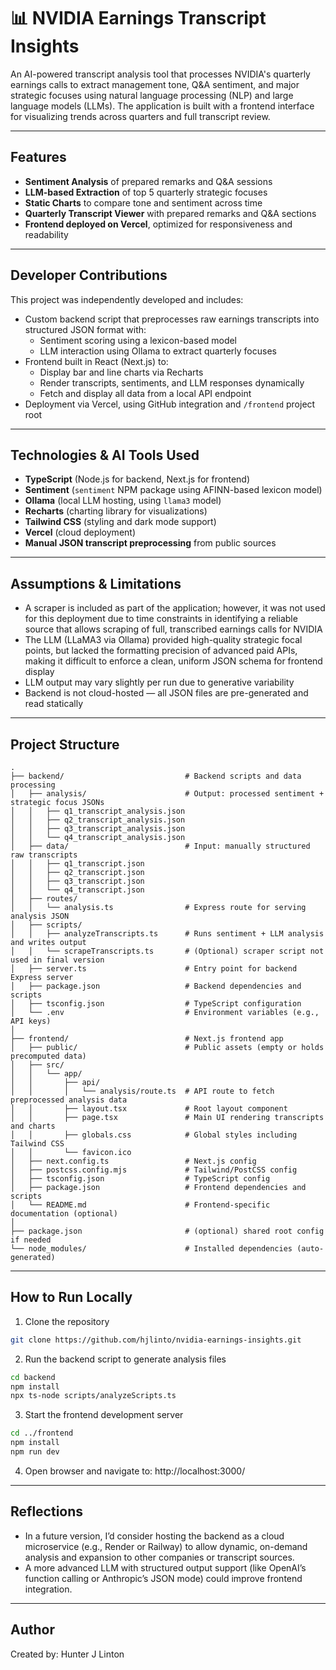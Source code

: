 # 📊 NVIDIA Earnings Transcript Insights

An AI-powered transcript analysis tool that processes NVIDIA's quarterly earnings calls to extract management tone, Q&A sentiment, and major strategic focuses using natural language processing (NLP) and large language models (LLMs). The application is built with a frontend interface for visualizing trends across quarters and full transcript review.

---

## Features

- **Sentiment Analysis** of prepared remarks and Q&A sessions  
- **LLM-based Extraction** of top 5 quarterly strategic focuses  
- **Static Charts** to compare tone and sentiment across time  
- **Quarterly Transcript Viewer** with prepared remarks and Q&A sections
- **Frontend deployed on Vercel**, optimized for responsiveness and readability  

---

## Developer Contributions

This project was independently developed and includes:

- Custom backend script that preprocesses raw earnings transcripts into structured JSON format with:
  - Sentiment scoring using a lexicon-based model
  - LLM interaction using Ollama to extract quarterly focuses
- Frontend built in React (Next.js) to:
  - Display bar and line charts via Recharts
  - Render transcripts, sentiments, and LLM responses dynamically
  - Fetch and display all data from a local API endpoint
- Deployment via Vercel, using GitHub integration and `/frontend` project root

---

## Technologies & AI Tools Used

- **TypeScript** (Node.js for backend, Next.js for frontend)  
- **Sentiment** (`sentiment` NPM package using AFINN-based lexicon model)  
- **Ollama** (local LLM hosting, using `llama3` model)  
- **Recharts** (charting library for visualizations)  
- **Tailwind CSS** (styling and dark mode support)  
- **Vercel** (cloud deployment)  
- **Manual JSON transcript preprocessing** from public sources  

---

## Assumptions & Limitations

- A scraper is included as part of the application; however, it was not used for this deployment due to time constraints in identifying a reliable source that allows scraping of full, transcribed earnings calls for NVIDIA
- The LLM (LLaMA3 via Ollama) provided high-quality strategic focal points, but lacked the formatting precision of advanced paid APIs, making it difficult to enforce a clean, uniform JSON schema for frontend display
- LLM output may vary slightly per run due to generative variability  
- Backend is not cloud-hosted — all JSON files are pre-generated and read statically    

---

## Project Structure

```
.
├── backend/                           # Backend scripts and data processing
│   ├── analysis/                      # Output: processed sentiment + strategic focus JSONs
│   │   ├── q1_transcript_analysis.json
│   │   ├── q2_transcript_analysis.json
│   │   ├── q3_transcript_analysis.json
│   │   └── q4_transcript_analysis.json
│   ├── data/                          # Input: manually structured raw transcripts
│   │   ├── q1_transcript.json
│   │   ├── q2_transcript.json
│   │   ├── q3_transcript.json
│   │   └── q4_transcript.json
│   ├── routes/
│   │   └── analysis.ts                # Express route for serving analysis JSON
│   ├── scripts/
│   │   ├── analyzeTranscripts.ts      # Runs sentiment + LLM analysis and writes output
│   │   └── scrapeTranscripts.ts       # (Optional) scraper script not used in final version
│   ├── server.ts                      # Entry point for backend Express server
│   ├── package.json                   # Backend dependencies and scripts
│   ├── tsconfig.json                  # TypeScript configuration
│   └── .env                           # Environment variables (e.g., API keys)
│
├── frontend/                          # Next.js frontend app
│   ├── public/                        # Public assets (empty or holds precomputed data)
│   ├── src/
│   │   └── app/
│   │       ├── api/
│   │       │   └── analysis/route.ts  # API route to fetch preprocessed analysis data
│   │       ├── layout.tsx             # Root layout component
│   │       ├── page.tsx               # Main UI rendering transcripts and charts
│   │       ├── globals.css            # Global styles including Tailwind CSS
│   │       └── favicon.ico
│   ├── next.config.ts                 # Next.js config
│   ├── postcss.config.mjs             # Tailwind/PostCSS config
│   ├── tsconfig.json                  # TypeScript config
│   ├── package.json                   # Frontend dependencies and scripts
│   └── README.md                      # Frontend-specific documentation (optional)
│
├── package.json                       # (optional) shared root config if needed
└── node_modules/                      # Installed dependencies (auto-generated)
```


---

## How to Run Locally

1. Clone the repository
```bash
git clone https://github.com/hjlinto/nvidia-earnings-insights.git
```
2. Run the backend script to generate analysis files
```bash
cd backend
npm install
npx ts-node scripts/analyzeScripts.ts
```
3. Start the frontend development server
```bash
cd ../frontend
npm install
npm run dev
```
4. Open browser and navigate to: http://localhost:3000/

---

## Reflections

- In a future version, I’d consider hosting the backend as a cloud microservice (e.g., Render or Railway) to allow dynamic, on-demand analysis and expansion to other companies or transcript sources.
- A more advanced LLM with structured output support (like OpenAI’s function calling or Anthropic’s JSON mode) could improve frontend integration.

---

## Author

Created by: Hunter J Linton  


